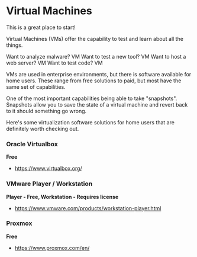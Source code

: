 # Virtual Machines
This is a great place to start!

Virtual Machines (VMs) offer the capability to test and learn about all the things.

Want to analyze malware?  VM
Want to test a new tool? VM
Want to host a web server? VM
Want to test code?  VM

VMs are used in enterprise environments, but there is software available for home users.  These range from free solutions to paid, but most have the same set of capabilities.

One of the most important capabilities being able to take "snapshots".  Snapshots allow you to save the state of a virtual machine and revert back to it should something go wrong.

Here's some virtualization software solutions for home users that are definitely worth checking out.

### **Oracle Virtualbox**
**Free**
- https://www.virtualbox.org/

### **VMware Player / Workstation**
**Player - Free, Workstation - Requires license**
- https://www.vmware.com/products/workstation-player.html

### **Proxmox**
**Free**
- https://www.proxmox.com/en/